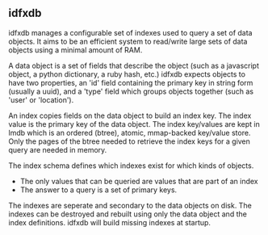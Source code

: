 ## idfxdb
idfxdb manages a configurable set of indexes used to query a set of data objects. 
It aims to be an efficient system to read/write large sets of data objects using 
a minimal amount of RAM. 

A data object is a set of fields that describe the object (such as a javascript object, 
a python dictionary, a ruby hash, etc.) idfxdb expects objects to have two properties, 
an 'id' field containing the primary key in string form (usually a uuid), and a 'type' 
field which groups objects together 
(such as 'user' or 'location').

An index copies fields on the data object to build
an index key. The index value is the primary key of the data object. 
The index key/values are kept in lmdb which is an ordered (btree), atomic, mmap-backed
key/value store. 
Only the pages of the btree needed to retrieve the
index keys for a given query are needed in memory. 


The index schema defines which indexes exist for which kinds of objects.

* The only values that can be queried are values that are part of an index 
* The answer to a query is a set of primary keys.

The indexes are seperate and secondary to the data objects on disk. 
The indexes can be destroyed and rebuilt using only the data object
and the index definitions. idfxdb will build missing indexes at startup.





